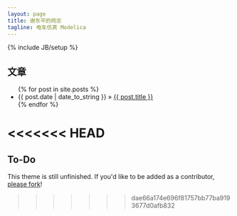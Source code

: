 ```yaml
---
layout: page
title: 谢东平的网志
tagline: 电车仿真 Modelica
---
```

{% include JB/setup %}

    
## 文章

<ul class="posts">
  {% for post in site.posts %}
    <li><span>{{ post.date | date_to_string }}</span> &raquo; <a href="{{ BASE_PATH }}{{ post.url }}">{{ post.title }}</a></li>
  {% endfor %}
</ul>

<<<<<<< HEAD
=======
## To-Do

This theme is still unfinished. If you'd like to be added as a contributor, [please fork](http://github.com/dbtek/jekyll-bootstrap-3)!


>>>>>>> dae66a174e696f81757bb77ba9193677d0afb832
